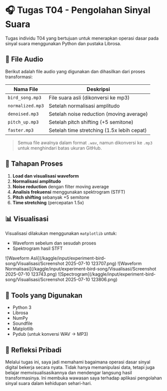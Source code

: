# 🎧 Tugas T04 - Pengolahan Sinyal Suara

Tugas individu T04 yang bertujuan untuk menerapkan operasi dasar pada sinyal suara menggunakan Python dan pustaka Librosa.

## 📁 File Audio

Berikut adalah file audio yang digunakan dan dihasilkan dari proses transformasi:

| Nama File         | Deskripsi                                      |
|-------------------|------------------------------------------------|
| `bird_song.mp3`   | File suara asli (dikonversi ke mp3)            |
| `normalized.mp3`  | Setelah normalisasi amplitudo                  |
| `denoised.mp3`    | Setelah noise reduction (moving average)       |
| `pitch_up.mp3`    | Setelah pitch shifting (+5 semitone)           |
| `faster.mp3`      | Setelah time stretching (1.5x lebih cepat)     |

> Semua file awalnya dalam format `.wav`, namun dikonversi ke `.mp3` untuk menghindari batas ukuran GitHub.

## 🧪 Tahapan Proses

1. **Load dan visualisasi waveform**  
2. **Normalisasi amplitudo**
3. **Noise reduction** dengan filter moving average
4. **Analisis frekuensi** menggunakan spektrogram (STFT)
5. **Pitch shifting** sebanyak +5 semitone
6. **Time stretching** (percepatan 1.5x)

## 📊 Visualisasi

Visualisasi dilakukan menggunakan `matplotlib` untuk:
- Waveform sebelum dan sesudah proses
- Spektrogram hasil STFT

![Waveform Asli](/kaggle/input/experiment-bird-song/Visualisasi/Screenshot 2025-07-10 123707.png)
![Waveform Normalisasi](/kaggle/input/experiment-bird-song/Visualisasi/Screenshot 2025-07-10 123743.png)
![Spectrogram](/kaggle/input/experiment-bird-song/Visualisasi/Screenshot 2025-07-10 123806.png)


## 🔧 Tools yang Digunakan

- Python 3
- Librosa
- NumPy
- Soundfile
- Matplotlib
- Pydub (untuk konversi WAV → MP3)

## 👤 Refleksi Pribadi

Melalui tugas ini, saya jadi memahami bagaimana operasi dasar sinyal digital bekerja secara nyata. Tidak hanya memanipulasi data, tetapi juga belajar memvisualisasikannya dan mendengar langsung hasil transformasinya. Ini membuka wawasan saya terhadap aplikasi pengolahan sinyal suara dalam kehidupan sehari-hari.

